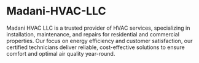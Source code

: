 # Madani-HVAC-LLC
Madani HVAC LLC is a trusted provider of HVAC services, specializing in installation, maintenance, and repairs for residential and commercial properties. Our focus on energy efficiency and customer satisfaction, our certified technicians deliver reliable, cost-effective solutions to ensure comfort and optimal air quality year-round.
